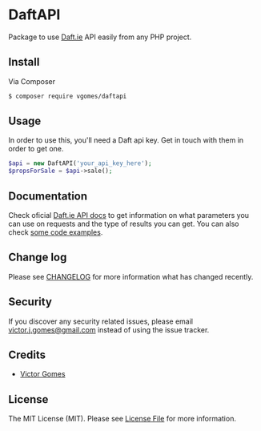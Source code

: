 # DaftAPI

Package to use [Daft.ie](http://daft.ie) API easily from any PHP project.

## Install

Via Composer

``` bash
$ composer require vgomes/daftapi
```

## Usage

In order to use this, you'll need a Daft api key. Get in touch with them in order to get one.

``` php
$api = new DaftAPI('your_api_key_here');
$propsForSale = $api->sale();
```

## Documentation

Check oficial [Daft.ie API docs](http://api.daft.ie/doc/v3) to get information on what parameters you can use on requests and the type of results you can get.
You can also check [some code examples](http://api.daft.ie/examples/php5/).

## Change log

Please see [CHANGELOG](CHANGELOG.md) for more information what has changed recently.

## Security

If you discover any security related issues, please email victor.j.gomes@gmail.com instead of using the issue tracker.

## Credits

- [Victor Gomes](https://github.com/vgomes)

## License

The MIT License (MIT). Please see [License File](LICENSE.md) for more information.
